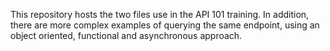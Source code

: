 This repository hosts the two files use in the API 101 training. In addition, there are more complex examples of querying the same endpoint, using an object oriented, functional and asynchronous approach.

